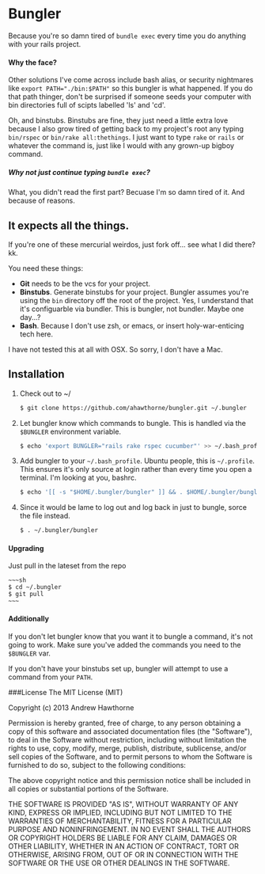 Bungler
=========

Because you're so damn tired of `bundle exec` every time you do anything with your rails project.

#### Why the face?
Other solutions I've come across include bash alias, or security nightmares like `export PATH="./bin:$PATH"` so this bungler is what happened. If you do that path thinger, don't be surprised if someone seeds your computer with bin directories full of scipts labelled 'ls' and 'cd'.

Oh, and binstubs. Binstubs are fine, they just need a little extra love because I also grow tired of getting back to my project's root any typing `bin/rspec` or `bin/rake all:thethings`. I just want to type `rake` or `rails` or whatever the command is, just like I would with any grown-up bigboy command.

##### Why not just continue typing `bundle exec`?
What, you didn't read the first part? Becuase I'm so damn tired of it. And because of reasons.

It expects all the things.
-------------------------
If you're one of these mercurial weirdos, just fork off... see what I did there? kk.

You need these things:
* **Git** needs to be the vcs for your project.
* **Binstubs**. Generate binstubs for your project. Bungler assumes you're using the `bin` directory off the root of the project. Yes, I understand that it's configuarble via bundler. This is bungler, not bundler. Maybe one day...?
* **Bash**. Because I don't use zsh, or emacs, or insert holy-war-enticing tech here.

I have not tested this at all with OSX. So sorry, I don't have a Mac.

Installation
--------------

1. Check out to ~/
    ~~~sh
    $ git clone https://github.com/ahawthorne/bungler.git ~/.bungler
    ~~~

2. Let bungler know which commands to bungle. This is handled via the `$BUNGLER` environment variable.
    ~~~sh
    $ echo 'export BUNGLER="rails rake rspec cucumber"' >> ~/.bash_profile
    ~~~

3. Add bungler to your `~/.bash_profile`. Ubuntu people, this is `~/.profile`. This ensures it's only source at login rather than every time you open a terminal. I'm looking at you, bashrc.
    ~~~sh
    $ echo '[[ -s "$HOME/.bungler/bungler" ]] && . $HOME/.bungler/bungler' >> ~/.bash_profile
    ~~~

4. Since it would be lame to log out and log back in just to bungle, sorce the file instead.
    ~~~sh
    $ . ~/.bungler/bungler
    ~~~

#### Upgrading
Just pull in the lateset from the repo

    ~~~sh
    $ cd ~/.bungler
    $ git pull
    ~~~

#### Additionally
If you don't let bungler know that you want it to bungle a command, it's not going to work. Make sure you've added the commands you need to the `$BUNGLER` var.

If you don't have your binstubs set up, bungler will attempt to use a command from your `PATH`.


###License
The MIT License (MIT)

Copyright (c) 2013 Andrew Hawthorne

Permission is hereby granted, free of charge, to any person obtaining a copy
of this software and associated documentation files (the "Software"), to deal
in the Software without restriction, including without limitation the rights
to use, copy, modify, merge, publish, distribute, sublicense, and/or sell
copies of the Software, and to permit persons to whom the Software is
furnished to do so, subject to the following conditions:

The above copyright notice and this permission notice shall be included in
all copies or substantial portions of the Software.

THE SOFTWARE IS PROVIDED "AS IS", WITHOUT WARRANTY OF ANY KIND, EXPRESS OR
IMPLIED, INCLUDING BUT NOT LIMITED TO THE WARRANTIES OF MERCHANTABILITY,
FITNESS FOR A PARTICULAR PURPOSE AND NONINFRINGEMENT. IN NO EVENT SHALL THE
AUTHORS OR COPYRIGHT HOLDERS BE LIABLE FOR ANY CLAIM, DAMAGES OR OTHER
LIABILITY, WHETHER IN AN ACTION OF CONTRACT, TORT OR OTHERWISE, ARISING FROM,
OUT OF OR IN CONNECTION WITH THE SOFTWARE OR THE USE OR OTHER DEALINGS IN
THE SOFTWARE.
